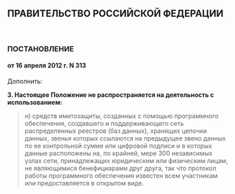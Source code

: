 ## ПРАВИТЕЛЬСТВО РОССИЙСКОЙ ФЕДЕРАЦИИ
 
### ПОСТАНОВЛЕНИЕ
#### от 16 апреля 2012 г. N 313

Дополнить:

**3. Настоящее Положение не распространяется на деятельность с использованием:**

> н) средств имитозащиты, созданных с помощью программного обеспечения, создавшего и поддерживающего сеть распределенных реестров (баз данных), хранящих цепочки данных, звенья которых ссылаются на предыдущее звено данных по ее контрольной сумме или цифровой подписи и в которых данные расположены на, по крайней, мере 300 независимых узлах сети, принадлежащих юридическим или физическим лицам, не являющимися бенефициарами друг друга, так что протокол работы программного обеспечения известен всем участникам или предоставляется в открытом виде. 




